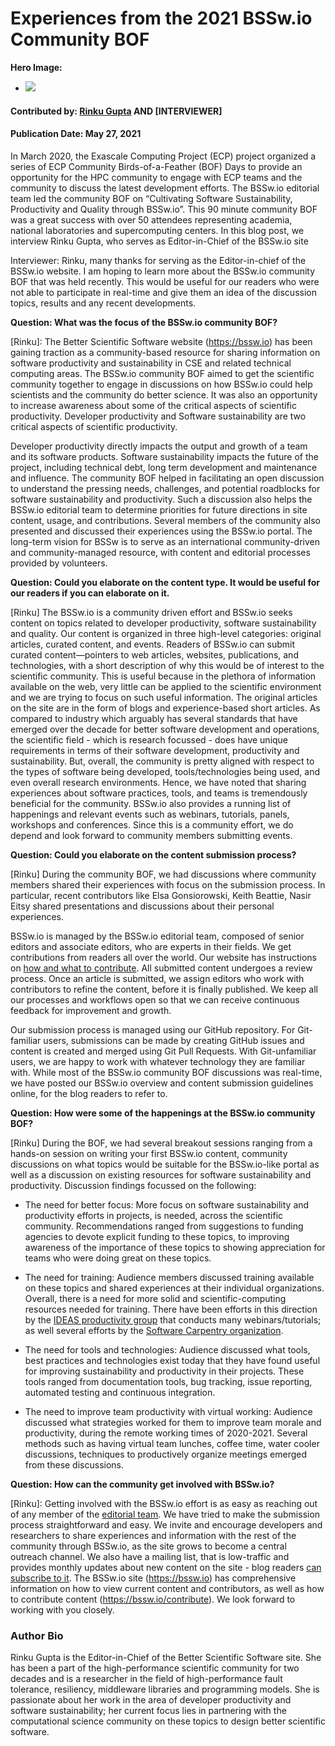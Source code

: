 # Experiences from the 2021 BSSw.io Community BOF

**Hero Image:**

 - <img src='https://github.com/betterscientificsoftware/bssw.io/raw/master/images/Blog_0521_GPU.png' />

#### Contributed by: [Rinku Gupta](https://github.com/rinkug) AND [INTERVIEWER]
#### Publication Date: May 27, 2021

 
In March 2020, the Exascale Computing Project (ECP) project organized a series of ECP Community Birds-of-a-Feather (BOF) Days to provide an opportunity for the HPC community to engage with ECP teams and the community to discuss the latest development efforts. The BSSw.io editorial team led the community BOF on “Cultivating Software Sustainability, Productivity and Quality through BSSw.io”. This 90 minute community BOF was  a great success with over 50 attendees representing academia, national laboratories and supercomputing centers. In this blog post, we interview Rinku Gupta, who serves as Editor-in-Chief of the BSSw.io site

Interviewer: Rinku, many thanks for serving as the Editor-in-chief of the BSSw.io website. I am hoping to learn more about the BSSw.io community BOF that was held recently. This would be useful for our readers who were not able to participate in real-time and give them an idea of the discussion topics, results and any recent developments. 

**Question: What was the focus of the BSSw.io community BOF?**

[Rinku]: The Better Scientific Software website (https://bssw.io) has been gaining traction as a community-based resource for sharing information on software productivity and sustainability in CSE and related technical computing areas.  The  BSSw.io community BOF aimed to get the scientific community together to engage in discussions on how BSSw.io could help scientists and the community do better science. It was also an opportunity to increase awareness about some of the critical aspects of scientific productivity. Developer productivity and Software sustainability are two critical aspects of scientific productivity. 

Developer productivity directly impacts the output and growth of a team and its software products. Software sustainability impacts the future of the project, including technical debt, long term development and maintenance and influence. The community BOF helped in facilitating an open discussion to understand  the pressing needs, challenges, and potential roadblocks for software sustainability and productivity. Such a discussion also helps the BSSw.io editorial team to determine priorities for future directions in site content, usage, and contributions. Several members of the community also presented and discussed their experiences using the BSSw.io portal. The long-term vision for BSSw is to serve as an international community-driven and community-managed resource, with content and editorial processes provided by volunteers. 

**Question: Could you elaborate on the content type. It would be useful for our readers if you can elaborate on it.**

[Rinku] The BSSw.io is a community driven effort and BSSw.io seeks content on topics related to developer productivity, software sustainability and quality. Our content is organized in three high-level categories: original articles, curated content, and events.  Readers of BSSw.io can submit curated content—pointers to web articles, websites, publications, and technologies, with a short description of why this would be of interest to the scientific community. This is useful because in the plethora of information available on the web, very little can be applied to the scientific environment and we are trying to focus on such useful information.  The original articles on the site are in the form of blogs and experience-based short articles. As compared to industry which arguably has several standards that have emerged over the decade for better software development and operations, the scientific field - which is research focussed -  does have unique requirements in terms of their software development, productivity and sustainability. But, overall, the community is pretty aligned with respect to the types of software being developed, tools/technologies being used, and even overall research environments. Hence, we have noted that sharing experiences about software practices, tools, and teams is tremendously beneficial for the community. BSSw.io also provides a running list of happenings and relevant events such as webinars, tutorials, panels, workshops and conferences. Since this is a community effort, we do depend and look forward to community members submitting events.

**Question: Could you elaborate on the content submission process?**

[Rinku] During the community BOF, we had discussions where community members shared their experiences with focus on the submission process.  In particular, recent contributors like Elsa Gonsiorowski, Keith Beattie, Nasir Eitsy shared presentations and discussions about their personal experiences. 

BSSw.io is managed by the BSSw.io editorial team, composed of senior editors and associate editors, who are experts in their fields. We get contributions from readers all over the world. Our website has instructions on [how and what to contribute](https://bssw.io/pages/what-to-contribute-content-for-better-scientific-software). All submitted content undergoes a review process.  Once an article is submitted, we assign editors who work with contributors to refine the content, before it is finally published. We keep all our processes and workflows open so that we can receive continuous feedback for improvement and growth.

Our submission process is managed using our GitHub repository. For Git-familiar users, submissions can be made by creating GitHub issues and content is created and merged using Git Pull Requests. With Git-unfamiliar users, we are happy to work with whatever technology they are familiar with.
While most of the BSSw.io community BOF discussions was real-time, we have posted our BSSw.io overview and content submission guidelines online, for the blog readers to refer to.
 
**Question: How were some of the happenings at the  BSSw.io community BOF?**

[Rinku] During the BOF, we had several breakout sessions ranging from a hands-on session on writing your first BSSw.io content, community discussions on what topics would be suitable for the BSSw.io-like portal as well as a discussion on existing resources for software sustainability and productivity. Discussion findings focussed on the following:

* The need for better focus: More focus on software sustainability and productivity efforts in projects, is needed, across the scientific community. Recommendations ranged from suggestions to funding agencies to devote explicit funding to these topics, to improving awareness of the importance of these topics to showing appreciation for teams who were doing great on these topics.

* The need for training: Audience members discussed training available on these topics and shared experiences at their individual organizations. Overall, there is a need for more solid and scientific-computing resources needed for training. There have been efforts in this direction by the [IDEAS productivity group](https://ideas-productivity.org/events/) that conducts many webinars/tutorials; as well several efforts by the [Software Carpentry organization](https://software-carpentry.org/).

* The need for tools and technologies: Audience discussed what tools, best practices and technologies exist today that they have found useful for improving sustainability and productivity in their projects. These tools ranged from documentation tools, bug tracking, issue reporting, automated testing and continuous integration.

* The need to improve team productivity with virtual working: Audience discussed what strategies worked for them to improve team morale and productivity, during the remote working times of 2020-2021. Several methods such as having virtual team lunches, coffee time, water cooler discussions, techniques to productively organize meetings emerged from these discussions.
 
**Question: How can the community get involved with BSSw.io?**

[Rinku]:  Getting involved with the BSSw.io effort is as easy as reaching out of any member of the [editorial team](https://bssw.io/pages/team). We have tried to make the submission process straightforward and easy. We invite and encourage developers and researchers to share experiences and information with the rest of the community through BSSw.io, as the site grows to become a central outreach channel. We also have a mailing list, that is low-traffic and provides monthly updates about new content on the site - blog readers [can subscribe to it](https://bssw.io/pages/receive-our-email-digest). The BSSw.io site (https://bssw.io) has comprehensive information on how to view current content and contributors, as well as how to contribute content (https://bssw.io/contribute).  We look forward to working with you closely.
 
### Author Bio
Rinku Gupta is the Editor-in-Chief of the Better Scientific Software site. She has been a part of the high-performance scientific community for two decades and is a researcher in the field of high-performance fault tolerance, resiliency, middleware libraries and programming models. She is passionate about her work in the area of developer productivity and software sustainability; her current focus lies in partnering with the computational science community on these topics to design better scientific software.

<!---
Publish: no
Pinned: no
Topics: Software Engineering, Projects and Organizations, Conferences and Workshops
RSS update: 2021-05-27
--->
